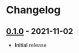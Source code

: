 # Changelog

## [0.1.0] - 2021-11-02

- Initial release

<!-- http://keepachangelog.com/ -->

<!-- [0.1.1]: https://github.com/zce/zce-pages/compare/v0.1.0...v0.1.1 -->
[0.1.0]: https://github.com/zce/zce-pages/releases/tag/v0.1.0
